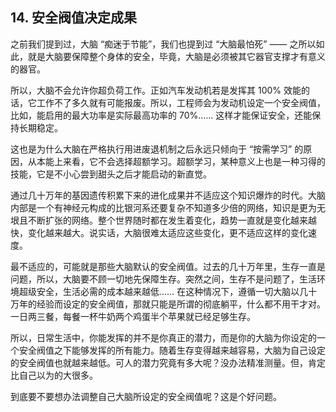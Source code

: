 ## 14. 安全阀值决定成果

之前我们提到过，大脑 “痴迷于节能”，我们也提到过 “大脑最怕死” —— 之所以如此，就是大脑要保障整个身体的安全，毕竟，大脑是必须被其它器官支撑才有意义的器官。

所以，大脑不会允许你超负荷工作。正如汽车发动机若是发挥其 100% 效能的话，它工作不了多久就有可能报废。所以，工程师会为发动机设定一个安全阀值，比如，能启用的最大功率是实际最高功率的 70%…… 这样才能保证安全，还能保持长期稳定。

这也是为什么大脑在严格执行用进废退机制之后永远只倾向于 “按需学习” 的原因，从本能上来看，它不会选择超额学习。超额学习，某种意义上也是一种习得的技能，它是不小心尝到甜头之后才能启动的新直觉。

通过几十万年的基因遗传积累下来的进化成果并不适应这个知识爆炸的时代。大脑内部是一个有神经元构成的比银河系还要复杂不知道多少倍的网络，知识是更为无垠且不断扩张的网络。整个世界随时都在发生着变化，趋势一直就是变化越来越快，变化越来越大。说实话，大脑很难太适应这些变化，更不适应这样的变化速度。

最不适应的，可能就是那些大脑默认的安全阀值。过去的几十万年里，生存一直是问题，所以，大脑要不顾一切地先保障生存。突然之间，生存不是问题了，生活环境超级安全，生活必需的成本越来越低…… 在这种情况下，遵循一切大脑以几十万年的经验而设定的安全阀值，那就只能是所谓的彻底躺平，什么都不用干才对。一日两三餐，每餐一杯牛奶两个鸡蛋半个苹果就已经足够生存。

所以，日常生活中，你能发挥的并不是你真正的潜力，而是你的大脑为你设定的一个安全阀值之下能够发挥的所有能力。随着生存变得越来越容易，大脑为自己设定的安全阀值也就越来越低。可人的潜力究竟有多大呢？没办法精准测量。但，肯定比自己以为的大很多。

到底要不要想办法调整自己大脑所设定的安全阀值呢？这是个好问题。